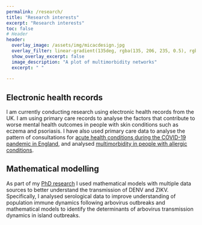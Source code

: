 ```yaml
---
permalink: /research/
title: "Research interests"
excerpt: "Research interests"
toc: false
# Header
header:
  overlay_image: /assets/img/micacdesign.jpg
  overlay_filter: linear-gradient(135deg, rgba(135, 206, 235, 0.5), rgba(255, 255, 255, 0.5))
  show_overlay_excerpt: false
  image_description: "A plot of multimorbidity networks"
  excerpt: " "
  
---
```


## Electronic health records

I am currently conducting research using electronic health records from the UK. I am using primary care records to analyse the factors that contribute to worse mental health outcomes in people with skin conditions such as eczema and psoriasis. I have also used primary care data to analyse the pattern of consultations for [acute health conditions during the COVID-19 pandemic in England](https://doi.org/10.1016/S2589-7500(21)00017-0), and analysed [multimorbidity in people with allergic conditions](https://hendersonad.github.io/MICAC/).


## Mathematical modelling 
As part of my [PhD research](https://doi.org/10.17037/PUBS.04660713) I used mathematical models with multiple data sources to better understand the transmission of DENV and ZIKV. Specifically, I analysed serological data to improve understanding of population immune dynamics following arbovirus outbreaks and mathematical models to identify the determinants of arbovirus transmission dynamics in island outbreaks. 
